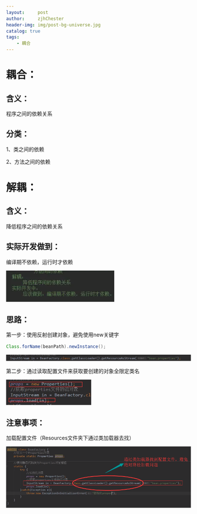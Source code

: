 ```yaml
---
layout:     post
author:     zjhChester
header-img: img/post-bg-universe.jpg
catalog: true
tags:
    - 耦合
---
```


# 耦合：

## 含义：

程序之间的依赖关系

## 分类：

1、类之间的依赖

2、方法之间的依赖

# 解耦：

## 含义：

降低程序之间的依赖关系

## 实际开发做到：

编译期不依赖，运行时才依赖

![1569223308001](/mdImg/程序的耦合与解耦.assets/1569223308001.png)

## 思路：

第一步：使用反射创建对象，避免使用new关键字

~~~java
Class.forName(beanPath).newInstance();
~~~





![1569232398382](/mdImg/程序的耦合与解耦.assets/1569232398382.png)

第二步：通过读取配置文件来获取要创建的对象全限定类名

![1569232418230](/mdImg/程序的耦合与解耦.assets/1569232418230.png)

## 注意事项：

加载配置文件（Resources文件夹下通过类加载器去找）

![1569232388425](/mdImg/程序的耦合与解耦.assets/1569232388425.png)

